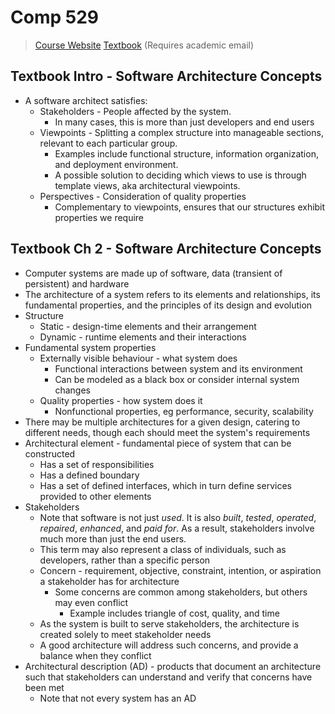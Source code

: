# Comp 529

> [Course Website](https://cs.mcgill.ca/~martin/teaching/comp529-winter-2019/)
> [Textbook](https://www.safaribooksonline.com/library/view/software-systems-architecture/9780132906135/?ar&orpq) (Requires academic email)

## Textbook Intro - Software Architecture Concepts

* A software architect satisfies:
  * Stakeholders - People affected by the system. 
    * In many cases, this is more than just developers and end users
  * Viewpoints - Splitting a complex structure into manageable sections, relevant to each particular group.
    * Examples include functional structure, information organization, and deployment environment. 
    * A possible solution to deciding which views to use is through template views, aka architectural viewpoints.
  * Perspectives - Consideration of quality properties
    * Complementary to viewpoints, ensures that our structures exhibit properties we require

## Textbook Ch 2 - Software Architecture Concepts

* Computer systems are made up of software, data (transient of persistent) and hardware
* The architecture of a system refers to its elements and relationships, its fundamental properties, and the principles of its design and evolution
* Structure
  * Static - design-time elements and their arrangement
  * Dynamic - runtime elements and their interactions
* Fundamental system properties
  * Externally visible behaviour - what system does
    * Functional interactions between system and its environment
    * Can be modeled as a black box or consider internal system changes
  * Quality properties - how system does it
    * Nonfunctional properties, eg performance, security, scalability
* There may be multiple architectures for a given design, catering to different needs, though each should meet the system's requirements
* Architectural element - fundamental piece of system that can be constructed
  * Has a set of responsibilities
  * Has a defined boundary
  * Has a set of defined interfaces, which in turn define services provided to other elements
* Stakeholders
  * Note that software is not just *used*. It is also *built*, *tested*, *operated*, *repaired*, *enhanced*, and *paid for*. As a result, stakeholders involve much more than just the end users.
  * This term may also represent a class of individuals, such as developers, rather than a specific person
  * Concern - requirement, objective, constraint, intention, or aspiration a stakeholder has for architecture
    * Some concerns are common among stakeholders, but others may even conflict
      * Example includes triangle of cost, quality, and time
  * As the system is built to serve stakeholders, the architecture is created solely to meet stakeholder needs
  * A good architecture will address such concerns, and provide a balance when they conflict
* Architectural description (AD) - products that document an architecture such that stakeholders can understand and verify that concerns have been met
  * Note that not every system has an AD
